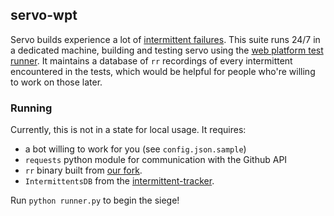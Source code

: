 ## servo-wpt

Servo builds experience a lot of [intermittent failures](https://github.com/servo/servo/issues?q=is%3Aissue+is%3Aopen+label%3AI-intermittent). This suite runs 24/7 in a dedicated machine, building and testing servo using the [web platform test runner](https://github.com/w3c/wptrunner). It maintains a database of `rr` recordings of every intermittent encountered in the tests, which would be helpful for people who're willing to work on those later.

### Running

Currently, this is not in a state for local usage. It requires:

 - a bot willing to work for you (see `config.json.sample`)
 - `requests` python module for communication with the Github API
 - `rr` binary built from [our fork](https://github.com/servo-automation/rr).
 - `IntermittentsDB` from the [intermittent-tracker](https://github.com/servo/intermittent-tracker/).

Run `python runner.py` to begin the siege!

